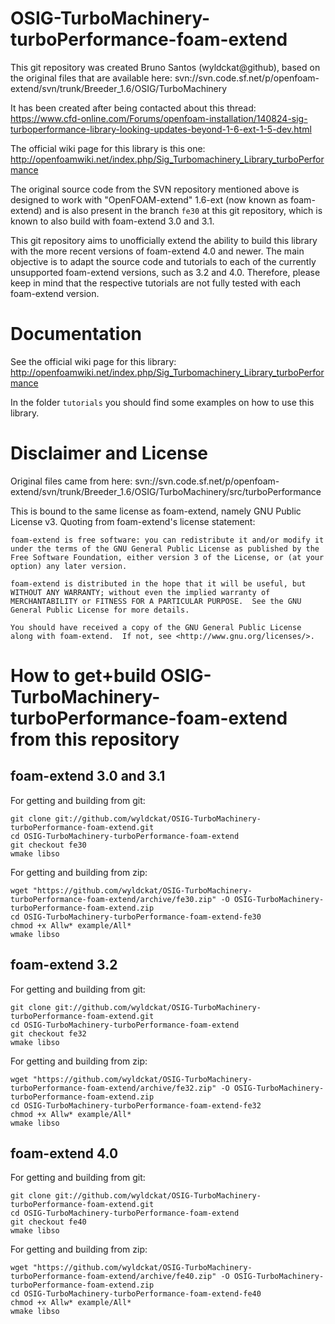 OSIG-TurboMachinery-turboPerformance-foam-extend
================================================

This git repository was created Bruno Santos (wyldckat@github), based on the original files that are available here: svn://svn.code.sf.net/p/openfoam-extend/svn/trunk/Breeder_1.6/OSIG/TurboMachinery

It has been created after being contacted about this thread: https://www.cfd-online.com/Forums/openfoam-installation/140824-sig-turboperformance-library-looking-updates-beyond-1-6-ext-1-5-dev.html

The official wiki page for this library is this one: http://openfoamwiki.net/index.php/Sig_Turbomachinery_Library_turboPerformance

The original source code from the SVN repository mentioned above is designed to work with "OpenFOAM-extend" 1.6-ext (now known as foam-extend) and is also present in the branch `fe30` at this git repository, which is known to also build with foam-extend 3.0 and 3.1.

This git repository aims to unofficially extend the ability to build this library with the more recent versions of foam-extend 4.0 and newer. The main objective is to adapt the source code and tutorials to each of the currently unsupported foam-extend versions, such as 3.2 and 4.0. Therefore, please keep in mind that the respective tutorials are not fully tested with each foam-extend version.


Documentation
=============

See the official wiki page for this library: http://openfoamwiki.net/index.php/Sig_Turbomachinery_Library_turboPerformance

In the folder `tutorials` you should find some examples on how to use this library.


Disclaimer and License
======================

Original files came from here: svn://svn.code.sf.net/p/openfoam-extend/svn/trunk/Breeder_1.6/OSIG/TurboMachinery/src/turboPerformance

This is bound to the same license as foam-extend, namely GNU Public License v3. Quoting from foam-extend's license statement:

    foam-extend is free software: you can redistribute it and/or modify it
    under the terms of the GNU General Public License as published by the
    Free Software Foundation, either version 3 of the License, or (at your
    option) any later version.

    foam-extend is distributed in the hope that it will be useful, but
    WITHOUT ANY WARRANTY; without even the implied warranty of
    MERCHANTABILITY or FITNESS FOR A PARTICULAR PURPOSE.  See the GNU
    General Public License for more details.

    You should have received a copy of the GNU General Public License
    along with foam-extend.  If not, see <http://www.gnu.org/licenses/>.


How to get+build OSIG-TurboMachinery-turboPerformance-foam-extend from this repository
======================================================================================

foam-extend 3.0 and 3.1
-----------------------

For getting and building from git:
```
git clone git://github.com/wyldckat/OSIG-TurboMachinery-turboPerformance-foam-extend.git
cd OSIG-TurboMachinery-turboPerformance-foam-extend
git checkout fe30
wmake libso
```

For getting and building from zip:
```
wget "https://github.com/wyldckat/OSIG-TurboMachinery-turboPerformance-foam-extend/archive/fe30.zip" -O OSIG-TurboMachinery-turboPerformance-foam-extend.zip
cd OSIG-TurboMachinery-turboPerformance-foam-extend-fe30
chmod +x Allw* example/All*
wmake libso
```


foam-extend 3.2
---------------

For getting and building from git:
```
git clone git://github.com/wyldckat/OSIG-TurboMachinery-turboPerformance-foam-extend.git
cd OSIG-TurboMachinery-turboPerformance-foam-extend
git checkout fe32
wmake libso
```

For getting and building from zip:
```
wget "https://github.com/wyldckat/OSIG-TurboMachinery-turboPerformance-foam-extend/archive/fe32.zip" -O OSIG-TurboMachinery-turboPerformance-foam-extend.zip
cd OSIG-TurboMachinery-turboPerformance-foam-extend-fe32
chmod +x Allw* example/All*
wmake libso
```


foam-extend 4.0
---------------

For getting and building from git:
```
git clone git://github.com/wyldckat/OSIG-TurboMachinery-turboPerformance-foam-extend.git
cd OSIG-TurboMachinery-turboPerformance-foam-extend
git checkout fe40
wmake libso
```

For getting and building from zip:
```
wget "https://github.com/wyldckat/OSIG-TurboMachinery-turboPerformance-foam-extend/archive/fe40.zip" -O OSIG-TurboMachinery-turboPerformance-foam-extend.zip
cd OSIG-TurboMachinery-turboPerformance-foam-extend-fe40
chmod +x Allw* example/All*
wmake libso
```

